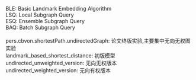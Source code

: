 BLE: Basic Landmark Embedding Algorithm<br>
LSQ: Local Subgraph Query<br>
ESQ: Ensemble Subgraph Query<br>
BAQ: Batch Subgraph Query<br>
<br>
pers.cbvon.shortestPath.undirectedGraph: 论文终版实验,主要集中无向无权图实验<br>
landmark_based_shortest_distance: 初版模型<br>
undirected_unweighted_version: 无向无权版本<br>
undirected_weighted_version: 无向有权版本<br>
